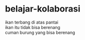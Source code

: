 # belajar-kolaborasi
ikan terbang di atas pantai  
ikan itu tidak bisa berenang  
cuman burung yang bisa berenang
